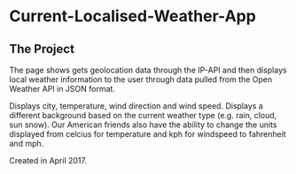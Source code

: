 # Current-Localised-Weather-App



## The Project

The page shows gets geolocation data through the IP-API and then displays local weather information to the user through data pulled from the Open Weather API in JSON format.

Displays city, temperature, wind direction and wind speed. Displays a different background based on the current weather type (e.g. rain, cloud, sun snow). Our American friends also have the ability to change the units displayed from celcius for temperature and kph for windspeed to fahrenheit and mph.

Created in April 2017.
